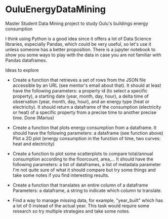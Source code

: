 # OuluEnergyDataMining
Master Student Data Mining project to study Oulu's buildings energy consumption


I think using Python is a good idea since it offers a lot of Data Science libraries, especially Pandas, which could be very useful, so let's use it unless someone has a better proposition.
There is a jupyter notebook to show you some ways to play with the data in case you are not familiar with Pandas dataframes.

Ideas to explore

- Create a function that retrieves a set of rows from the JSON file accessible by an URL (see mentor's email about that).
It should at least have the following parameters: a property id (to select a specific property), a starting date (year, month, day, hour), a delta time of observation (year, month, day, hour), and an energy type (heat or electricity).
It should return a dataframe of the consumption (electricity or heat) of a specific property from a precise time to another precise time. Done (Marius)

- Create a function that plots energy consumption from a dataframe.
It should have the following parameters: a dataframe (see function above)
Plot a 2D plot (energy consumption in the function of time, two curves: heat and electricity)

- Create a function to plot some scatterplots to compare total/annual consumption according to the floorcount, area,...
It should have the following parameters: a list of dataframes, a list of metadata parameter
I'm not quite sure of what it should compare but try some things and take some notes if you find interesting results.

- Create a function that translates an entire column of a dataframe
Parameters: a dataframe, a string to indicate which column to translate.

- Find a way to manage missing data, for example, "year_built" which has a lot of 0 instead of the actual year. This task would require some research so try multiple strategies and take some notes.
